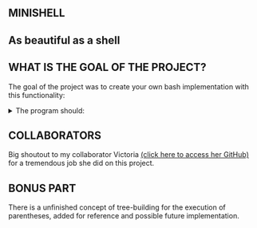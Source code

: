 ## MINISHELL
## As beautiful as a shell

## WHAT IS THE GOAL OF THE PROJECT?

The goal of the project was to create your own bash implementation with this
functionality: <details>
<summary>The program should: </summary>
  
• Display a prompt when waiting for a new command.

• Have a working history.

• Search and launch the right executable (based on the PATH variable or using a
relative or an absolute path).

• Avoid using more than one global variable to indicate a received signal. 

• Not interpret unclosed quotes or special characters such as \ (backslash) or ; (semicolon).

• Handle ’ (single quote) which should prevent the shell from interpreting the metacharacters in the quoted sequence.

• Handle " (double quote) which should prevent the shell from interpreting the metacharacters in the quoted sequence except for $ (dollar sign).

• Implement redirections:
  ◦ < should redirect input.
  ◦ > should redirect output.
  ◦ << should be given a delimiter, then read the input until a line containing the
  delimiter is seen. However, it doesn’t have to update the history.
  ◦ >> should redirect output in append mode.
  
• Implement pipes (| character). The output of each command in the pipeline is
connected to the input of the next command via a pipe.

• Handle environment variables ($ followed by a sequence of characters) which
should expand to their values.

• Handle $? which should expand to the exit status of the most recently executed
foreground pipeline.

• Handle ctrl-C, ctrl-D and ctrl-\ which should behave like in bash.

• In interactive mode:
  ◦ ctrl-C displays a new prompt on a new line.
  ◦ ctrl-D exits the shell.
  ◦ ctrl-\ does nothing.
  
• Your shell must implement the following builtins:
  ◦ echo with option -n
  ◦ cd with only a relative or absolute path
  ◦ pwd with no options
  ◦ export with no options
  ◦ unset with no options
  ◦ env with no options or arguments
  ◦ exit with no options
</details>

## COLLABORATORS

Big shoutout to my collaborator Victoria [(click here to access her GitHub)](https://github.com/Vikyssiko/) for a tremendous job she did on this project.

## BONUS PART

There is a unfinished concept of tree-building for the execution of parentheses, added for reference and possible future implementation.
